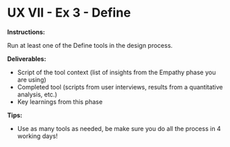 # UX VII - Ex 3 - Define

**Instructions:** 

Run at least one of the Define tools in the design process.

**Deliverables:** 

- Script of the tool context (list of insights from the Empathy phase you are using)
- Completed tool (scripts from user interviews, results from a quantitative analysis, etc.)
- Key learnings from this phase

**Tips:**

- Use as many tools as needed, be make sure you do all the process in 4 working days!